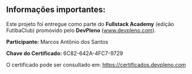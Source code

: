 ## Informações importantes:

Este projeto foi entregue como parte do **Fullstack Academy** (edição FutibaClub) promovido pelo **DevPleno** (www.devpleno.com).

**Participante:** Marcos Antônio dos Santos

**Chave do Certificado:** 6C82-642A-4FC7-9729

O certificado pode ser consultado em: https://certificados.devpleno.com